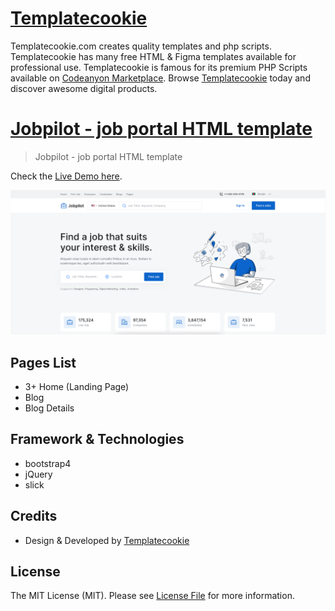 # [Templatecookie](https://templatecookie.com)
Templatecookie.com creates quality templates and php scripts. Templatecookie has many free HTML & Figma templates available for professional use. Templatecookie is famous for its premium PHP Scripts available on [Codeanyon Marketplace](https://codecanyon.net/user/templatecookie). Browse [Templatecookie](https://templatecookie.com) today and discover awesome digital products.

# [Jobpilot - job portal HTML template](https://www.templatecookie.com/products)

> Jobpilot - job portal HTML template

Check the [Live Demo here](https://agen-one-page.netlify.app/).

![](screenshot.png)

## Pages List
- 3+ Home (Landing Page)
- Blog
- Blog Details

## Framework & Technologies
- bootstrap4
- jQuery
- slick

## Credits
- Design & Developed by [Templatecookie](https://templatecookie.com)

## License
The MIT License (MIT). Please see [License File](LICENSE.md) for more information.



